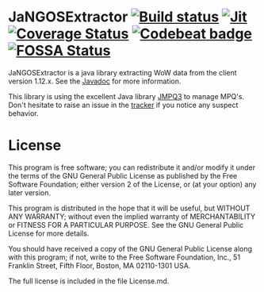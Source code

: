 # JaNGOSExtractor  [![Build status](https://travis-ci.com/Warkdev/JaNGOSExtractor.svg?branch=master)][1] [![Jit](https://jitpack.io/v/warkdev/JaNGOSExtractor.svg)][5] [![Coverage Status](https://coveralls.io/repos/github/Warkdev/JaNGOSExtractor/badge.svg?branch=master)][6] [![Codebeat badge](https://codebeat.co/badges/5ccfd060-8d57-4a51-9c6b-2688482f857e)][7] [![FOSSA Status](https://app.fossa.com/api/projects/git%2Bgithub.com%2FWarkdev%2FJaNGOSExtractor.svg?type=shield)](https://app.fossa.com/projects/git%2Bgithub.com%2FWarkdev%2FJaNGOSExtractor?ref=badge_shield)
JaNGOSExtractor is a java library extracting WoW data from the client version 1.12.x. See the [Javadoc][2] for more information.

This library is using the excellent Java library [JMPQ3][3] to manage MPQ's. Don't hesitate to raise an issue in the [tracker][4] if you notice any suspect behavior.

# License
This program is free software; you can redistribute it and/or modify it under the terms of the GNU General Public License as published by the Free Software Foundation; either version 2 of the License, or (at your option) any later version.

This program is distributed in the hope that it will be useful, but WITHOUT ANY WARRANTY; without even the implied warranty of MERCHANTABILITY or FITNESS FOR A PARTICULAR PURPOSE. See the GNU General Public License for more details.

You should have received a copy of the GNU General Public License along with this program; if not, write to the Free Software Foundation, Inc., 51 Franklin Street, Fifth Floor, Boston, MA 02110-1301 USA.

The full license is included in the file License.md.

[1]: https://travis-ci.com/Warkdev/JaNGOSExtractor "Travis CI · JaNGOS Extractor build status"
[2]: https://warkdev.github.io/JaNGOSExtractor/apidocs/ "JaNGOS Extractor javadoc"
[3]: https://github.com/inwc3/JMPQ3/ "JMPQ3 Library"
[4]: https://github.com/JaNGOSExtractor/issues/ "JaNGOS Extractor Issues"
[5]: https://jitpack.io/#warkdev/JaNGOSExtractor "JaNGOS Extractor Jitpack"
[6]: https://coveralls.io/github/Warkdev/JaNGOSExtractor?branch=master "JaNGOS Extractor Coverage status"
[7]: https://codebeat.co/projects/github-com-warkdev-jangosextractor-master "JaNGOS Extractor Codebeat status"